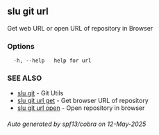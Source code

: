 ## slu git url

Get web URL or open URL of repository in Browser

### Options

```
  -h, --help   help for url
```

### SEE ALSO

* [slu git](slu_git.md)	 - Git Utils
* [slu git url get](slu_git_url_get.md)	 - Get browser URL of repository
* [slu git url open](slu_git_url_open.md)	 - Open repository in browser

###### Auto generated by spf13/cobra on 12-May-2025
